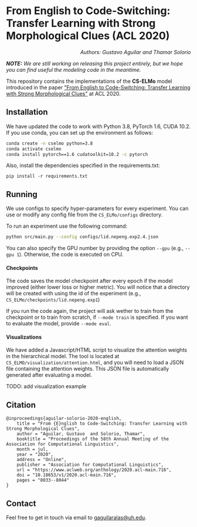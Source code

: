 # From English to Code-Switching: Transfer Learning with Strong Morphological Clues (ACL 2020)
<p align="right"><i>Authors: Gustavo Aguilar and Thamar Solorio</i></p> 

_**NOTE:** We are still working on releasing this project entirely, but we hope you can find useful the modeling code in the meantime._

This repository contains the implementations of the **CS-ELMo** model introduced in the paper 
["From English to Code-Switching: Transfer Learning with Strong Morphological Clues"](https://www.aclweb.org/anthology/2020.acl-main.716.pdf) at ACL 2020.


## Installation

We have updated the code to work with Python 3.8, PyTorch 1.6, CUDA 10.2.
If you use conda, you can set up the environment as follows:

```bash
conda create -n cselmo python=3.8
conda activate cselmo
conda install pytorch==1.6 cudatoolkit=10.2 -c pytorch
```

Also, install the dependencies specified in the requirements.txt:
```
pip install -r requirements.txt
```

## Running

We use configs to specify hyper-parameters for every experiment. You can use or modify any config file from the `CS_ELMo/configs` directory.

To run an experiment use the following command:

```bash
python src/main.py --config configs/lid.nepeng.exp2.4.json
```

You can also specify the GPU number by providing the option `--gpu` (e.g., `--gpu 1`). Otherwise, the code is executed on CPU.

#### Checkpoints

The code saves the model checkpoint after every epoch if the model improved (either lower loss or higher metric). 
You will notice that a directory will be created with using the id of the experiment (e.g., `CS_ELMo/checkpoints/lid.nepeng.exp1`)

If you run the code again, the project will ask wether to train from the checkpoint or to train from scratch, if `--mode train` is specified. 
If you want to evaluate the model, provide `--mode eval`.

#### Visualizations

We have added a Javascript/HTML script to visualize the attention weights in the hierarchical model. 
The tool is located at `CS_ELMO/visualization/attention.html`, and you will need to load a JSON file containing the attention weights.
This JSON file is automatically generated after evaluating a model.

TODO: add visualization example


## Citation

```text
@inproceedings{aguilar-solorio-2020-english,
    title = "From {E}nglish to Code-Switching: Transfer Learning with Strong Morphological Clues",
    author = "Aguilar, Gustavo  and Solorio, Thamar",
    booktitle = "Proceedings of the 58th Annual Meeting of the Association for Computational Linguistics",
    month = jul,
    year = "2020",
    address = "Online",
    publisher = "Association for Computational Linguistics",
    url = "https://www.aclweb.org/anthology/2020.acl-main.716",
    doi = "10.18653/v1/2020.acl-main.716",
    pages = "8033--8044"
}
```

## Contact

Feel free to get in touch via email to gaguilaralas@uh.edu.

